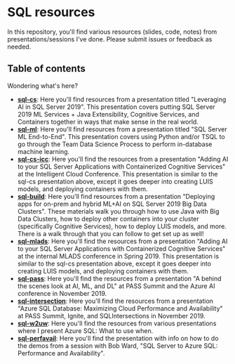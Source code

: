 # SQL resources

In this repository, you'll find various resources (slides, code, notes) from presentations/sessions I've done. Please submit issues or feedback as needed. 

## Table of contents

Wondering what's here?

- [**sql-cs**](./sql-cs/code/readme.md): Here you'll find resources from a presentation titled "Leveraging AI in SQL Server 2019". This presentation covers putting SQL Server 2019 ML Services + Java Extensibility, Cognitive Services, and Containers together in ways that make sense in the real world.
- [**sql-ml**](./sql-ml/code/readme.md): Here you'll find resources from a presentation titled "SQL Server ML End-to-End". This presentation covers using Python and/or TSQL to go through the Team Data Science Process to perform in-database machine learning.
- [**sql-cs-icc**](./sql-cs-icc/code/readme.md): Here you'll find the resources from a presentation "Adding AI to your SQL Server Applications with Containerized Cognitive Services" at the Intelligent Cloud Conference. This presentation is similar to the sql-cs presentation above, except it goes deeper into creating LUIS models, and deploying containers with them.  
- [**sql-build**](./sql-build/readme.md): Here you'll find resources from a presentation "Deploying apps for on-prem and hybrid ML+AI on SQL Server 2019 Big Data Clusters". These materials walk you through how to use Java with Big Data Clusters, how to deploy other containers into your cluster (specifically Cognitive Services), how to deploy LUIS models, and more. There is a walk through that you can follow to get set up as well!  
- [**sql-mlads**](./sql-build/readme.md): Here you'll find the resources from a presentation "Adding AI to your SQL Server Applications with Containerized Cognitive Services" at the internal MLADS conference in Spring 2019. This presentation is similar to the sql-cs presentation above, except it goes deeper into creating LUIS models, and deploying containers with them.  
- [**sql-pass**](./sql-pass): Here you'll find the resources from a presentation "A behind the scenes look at AI, ML, and DL" at PASS Summit and the Azure AI conference in November 2019.
- [**sql-intersection**](./sql-intersections): Here you'll find the resources from a presentation "Azure SQL Database: Maximizing Cloud Performance and Availability" at PASS Summit, Ignite, and SQLIntersections in November 2019.
- [**sql-w2uw**](./sql-w2uw): Here you'll find the resources from various presentations where I present Azure SQL: What to use when.  
- [**sql-perfavail**](./sql-perfavail): Here you'll find the presentation with info on how to do the demos from a session with Bob Ward, "SQL Server to Azure SQL: Performance and Availability". 